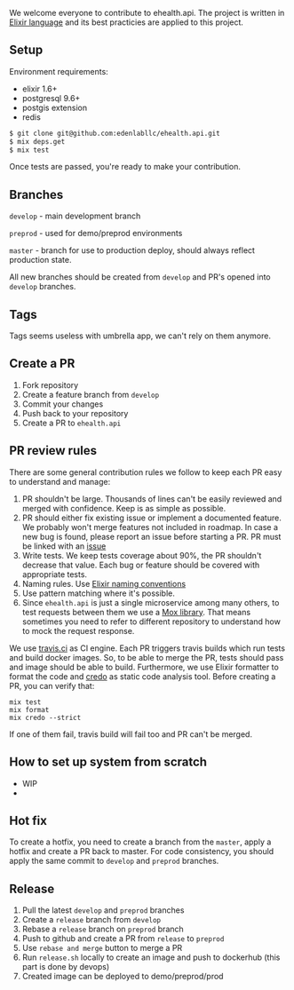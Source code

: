 We welcome everyone to contribute to ehealth.api.
The project is written in [Elixir language](https://elixir-lang.org/) and its best practicies are applied to this project.


## Setup

Environment requirements:

- elixir 1.6+
- postgresql 9.6+
- postgis extension
- redis

```bash
$ git clone git@github.com:edenlabllc/ehealth.api.git
$ mix deps.get
$ mix test
```

Once tests are passed, you're ready to make your contribution.

## Branches

`develop` - main development branch

`preprod` - used for demo/preprod environments

`master` - branch for use to production deploy, should always reflect production state.

All new branches should be created from `develop` and PR's opened into `develop` branches.

## Tags

Tags seems useless with umbrella app, we can't rely on them anymore.

## Create a PR

1. Fork repository
2. Create a feature branch from `develop`
3. Commit your changes
4. Push back to your repository
5. Create a PR to `ehealth.api`

## PR review rules

There are some general contribution rules we follow to keep each PR easy to understand and manage:

1. PR shouldn't be large. Thousands of lines can't be easily reviewed and merged with confidence. Keep is as simple as possible.
2. PR should either fix existing issue or implement a documented feature. We probably won't merge features not included in roadmap.
In case a new bug is found, please report an issue before starting a PR.
PR must be linked with an [issue](https://github.com/edenlabllc/ehealth.api/issues)
3. Write tests. We keep tests coverage about 90%, the PR shouldn't decrease that value. Each bug or feature should be covered with appropriate tests.
4. Naming rules. Use [Elixir naming conventions](https://github.com/elixir-lang/elixir/blob/master/lib/elixir/pages/Naming%20Conventions.md)
5. Use pattern matching where it's possible.
6. Since `ehealth.api` is just a single microservice among many others, to test requests between them we use a [Mox library](https://github.com/plataformatec/mox).
That means sometimes you need to refer to different repository to understand how to mock the request response.

We use [travis.ci](https://travis-ci.org/) as CI engine. Each PR triggers travis builds which run tests and build docker images.
So, to be able to merge the PR, tests should pass and image should be able to build.
Furthermore, we use Elixir formatter to format the code and [credo](https://github.com/rrrene/credo/) as static code analysis tool.
Before creating a PR, you can verify that:

```
mix test
mix format
mix credo --strict
```

If one of them fail, travis build will fail too and PR can't be merged.

## How to set up system from scratch
- WIP
- 
## Hot fix

To create a hotfix, you need to create a branch from the `master`, apply a hotfix and create a PR back to master.
For code consistency, you should apply the same commit to `develop` and `preprod` branches.

## Release

1. Pull the latest `develop` and `preprod` branches
2. Create a `release` branch from `develop`
3. Rebase a `release` branch on `preprod` branch
4. Push to github and create a PR from `release` to `preprod`
5. Use `rebase and merge` button to merge a PR
6. Run `release.sh` locally to create an image and push to dockerhub (this part is done by devops)
7. Created image can be deployed to demo/preprod/prod
